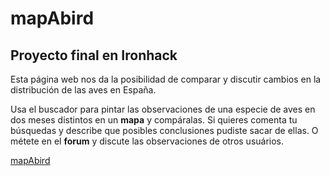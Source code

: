 # mapAbird
## Proyecto final en Ironhack
Esta página web nos da la posibilidad de comparar y discutir cambios en la distribución de las aves en España.

Usa el buscador para pintar las observaciones de una especie de aves en dos meses distintos en un **mapa** y compáralas. 
Si quieres comenta tu búsquedas y describe que posibles conclusiones pudiste sacar de ellas. 
O métete en el **forum** y discute las observaciones de otros usuários.

[mapAbird](https://mapabird.herokuapp.com/)

